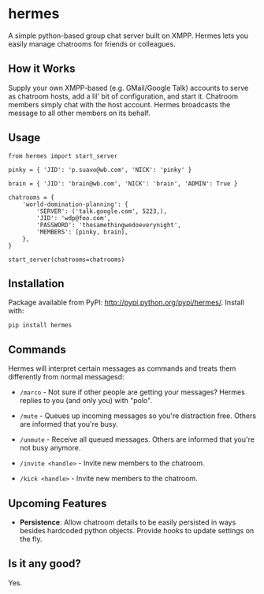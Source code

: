 # hermes

A simple python-based group chat server built on XMPP. Hermes lets you easily manage chatrooms for friends or colleagues.

## How it Works

Supply your own XMPP-based (e.g. GMail/Google Talk) accounts to serve as chatroom hosts, add a lil' bit of configuration, and start it. Chatroom members simply chat with the host account. Hermes broadcasts the message to all other members on its behalf.

## Usage

    from hermes import start_server
    
    pinky = { 'JID': 'p.suavo@wb.com', 'NICK': 'pinky' }
    
    brain = { 'JID': 'brain@wb.com', 'NICK': 'brain', 'ADMIN': True }
    
    chatrooms = {
        'world-domination-planning': {
            'SERVER': ('talk.google.com', 5223,),
            'JID': 'wdp@foo.com',
            'PASSWORD': 'thesamethingwedoeverynight',
            'MEMBERS': [pinky, brain],
        },
    }
    
    start_server(chatrooms=chatrooms)

## Installation

Package available from PyPI: <http://pypi.python.org/pypi/hermes/>. Install with:

    pip install hermes

## Commands

Hermes will interpret certain messages as commands and treats them differently from normal messagesd:

* `/marco` - Not sure if other people are getting your messages? Hermes replies to you (and only you) with "polo".

* `/mute` - Queues up incoming messages so you're distraction free. Others are informed that you're busy.

* `/unmute` - Receive all queued messages. Others are informed that you're not busy anymore.

* `/invite <handle>` - Invite new members to the chatroom.

* `/kick <handle>` - Invite new members to the chatroom.

## Upcoming Features

* **Persistence**: Allow chatroom details to be easily persisted in ways besides hardcoded python objects. Provide hooks to update settings on the fly.

## Is it any good?

Yes.
